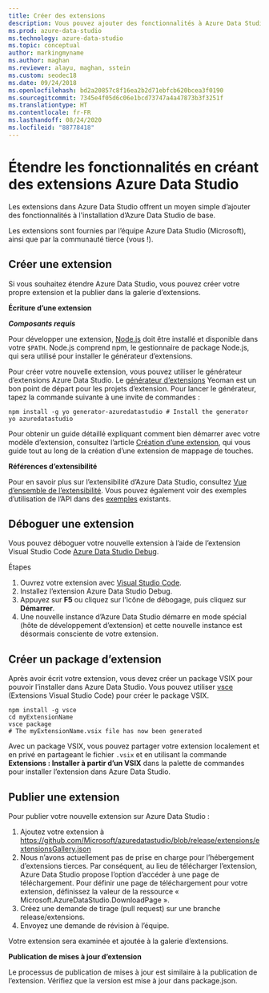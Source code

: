 ```yaml
---
title: Créer des extensions
description: Vous pouvez ajouter des fonctionnalités à Azure Data Studio à l’aide d’une extension. Découvrez comment en créer une et comment la publier dans la galerie d’extensions.
ms.prod: azure-data-studio
ms.technology: azure-data-studio
ms.topic: conceptual
author: markingmyname
ms.author: maghan
ms.reviewer: alayu, maghan, sstein
ms.custom: seodec18
ms.date: 09/24/2018
ms.openlocfilehash: bd2a20857c8f16ea2b2d71ebfcb620bcea3f0190
ms.sourcegitcommit: 7345e4f05d6c06e1bcd73747a4a47873b3f3251f
ms.translationtype: HT
ms.contentlocale: fr-FR
ms.lasthandoff: 08/24/2020
ms.locfileid: "88778418"
---
```

# <a name="extend-the-functionality-by-creating-azure-data-studio-extensions"></a>Étendre les fonctionnalités en créant des extensions Azure Data Studio

Les extensions dans Azure Data Studio offrent un moyen simple d’ajouter des fonctionnalités à l'installation d’Azure Data Studio de base.

Les extensions sont fournies par l’équipe Azure Data Studio (Microsoft), ainsi que par la communauté tierce (vous !).


## <a name="author-an-extension"></a>Créer une extension

Si vous souhaitez étendre Azure Data Studio, vous pouvez créer votre propre extension et la publier dans la galerie d’extensions.

**Écriture d’une extension**

***Composants requis***

Pour développer une extension, [Node.js](https://nodejs.org/) doit être installé et disponible dans votre `$PATH`. Node.js comprend npm, le gestionnaire de package Node.js, qui sera utilisé pour installer le générateur d’extensions.

Pour créer votre nouvelle extension, vous pouvez utiliser le générateur d’extensions Azure Data Studio. Le [générateur d’extensions](https://www.npmjs.com/package/generator-azuredatastudio) Yeoman est un bon point de départ pour les projets d’extension. Pour lancer le générateur, tapez la commande suivante à une invite de commandes :

```
npm install -g yo generator-azuredatastudio # Install the generator
yo azuredatastudio
```

Pour obtenir un guide détaillé expliquant comment bien démarrer avec votre modèle d’extension, consultez l’article [Création d’une extension](./tutorial-create-extension.md?view=sql-server-ver15), qui vous guide tout au long de la création d’une extension de mappage de touches.

**Références d’extensibilité**

Pour en savoir plus sur l’extensibilité d’Azure Data Studio, consultez [Vue d’ensemble de l’extensibilité](extensibility.md). Vous pouvez également voir des exemples d’utilisation de l’API dans des [exemples](https://github.com/Microsoft/azuredatastudio/tree/main/samples) existants.


## <a name="debug-an-extension"></a>Déboguer une extension

Vous pouvez déboguer votre nouvelle extension à l’aide de l’extension Visual Studio Code [Azure Data Studio Debug](https://github.com/kevcunnane/sqlops-debug).

Étapes
1. Ouvrez votre extension avec [Visual Studio Code](https://code.visualstudio.com/).
1. Installez l’extension Azure Data Studio Debug.
1. Appuyez sur **F5** ou cliquez sur l’icône de débogage, puis cliquez sur **Démarrer**.
1. Une nouvelle instance d’Azure Data Studio démarre en mode spécial (hôte de développement d’extension) et cette nouvelle instance est désormais consciente de votre extension.


## <a name="create-an-extension-package"></a>Créer un package d’extension

Après avoir écrit votre extension, vous devez créer un package VSIX pour pouvoir l’installer dans Azure Data Studio. Vous pouvez utiliser [vsce](https://github.com/Microsoft/vscode-vsce) (Extensions Visual Studio Code) pour créer le package VSIX. 

```
npm install -g vsce
cd myExtensionName
vsce package
# The myExtensionName.vsix file has now been generated
```

Avec un package VSIX, vous pouvez partager votre extension localement et en privé en partageant le fichier `.vsix` et en utilisant la commande **Extensions : Installer à partir d’un VSIX** dans la palette de commandes pour installer l’extension dans Azure Data Studio.


## <a name="publish-an-extension"></a>Publier une extension

Pour publier votre nouvelle extension sur Azure Data Studio :

1. Ajoutez votre extension à https://github.com/Microsoft/azuredatastudio/blob/release/extensions/extensionsGallery.json
2. Nous n’avons actuellement pas de prise en charge pour l’hébergement d’extensions tierces. Par conséquent, au lieu de télécharger l’extension, Azure Data Studio propose l’option d’accéder à une page de téléchargement. Pour définir une page de téléchargement pour votre extension, définissez la valeur de la ressource « Microsoft.AzureDataStudio.DownloadPage ».
3. Créez une demande de tirage (pull request) sur une branche release/extensions.
4. Envoyez une demande de révision à l’équipe.

Votre extension sera examinée et ajoutée à la galerie d’extensions.

**Publication de mises à jour d’extension**

Le processus de publication de mises à jour est similaire à la publication de l’extension. Vérifiez que la version est mise à jour dans package.json.
